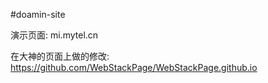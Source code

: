 #doamin-site

演示页面: mi.mytel.cn

在大神的页面上做的修改: https://github.com/WebStackPage/WebStackPage.github.io
